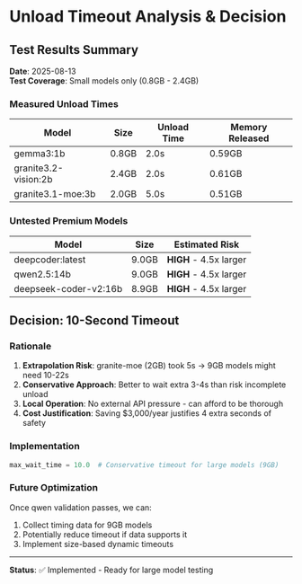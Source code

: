 # Unload Timeout Analysis & Decision

## Test Results Summary
**Date**: 2025-08-13  
**Test Coverage**: Small models only (0.8GB - 2.4GB)

### Measured Unload Times
| Model | Size | Unload Time | Memory Released |
|-------|------|-------------|-----------------|
| gemma3:1b | 0.8GB | 2.0s | 0.59GB |
| granite3.2-vision:2b | 2.4GB | 2.0s | 0.61GB |
| granite3.1-moe:3b | 2.0GB | 5.0s | 0.51GB |

### Untested Premium Models
| Model | Size | Estimated Risk |
|-------|------|----------------|
| deepcoder:latest | 9.0GB | **HIGH** - 4.5x larger |
| qwen2.5:14b | 9.0GB | **HIGH** - 4.5x larger |
| deepseek-coder-v2:16b | 8.9GB | **HIGH** - 4.5x larger |

## Decision: 10-Second Timeout

### Rationale
1. **Extrapolation Risk**: granite-moe (2GB) took 5s → 9GB models might need 10-22s
2. **Conservative Approach**: Better to wait extra 3-4s than risk incomplete unload
3. **Local Operation**: No external API pressure - can afford to be thorough
4. **Cost Justification**: Saving $3,000/year justifies 4 extra seconds of safety

### Implementation
```python
max_wait_time = 10.0  # Conservative timeout for large models (9GB)
```

### Future Optimization
Once qwen validation passes, we can:
1. Collect timing data for 9GB models
2. Potentially reduce timeout if data supports it
3. Implement size-based dynamic timeouts

---
**Status**: ✅ Implemented - Ready for large model testing
